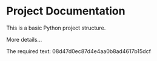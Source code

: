 # Project Documentation

This is a basic Python project structure.

More details...

The required text: 08d47d0ec87d4e4aa0b8ad4617b15dcf